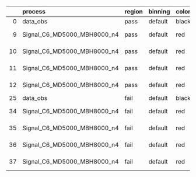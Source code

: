 |    | process                     | region   | binning   | color   | process_type   |   scale | variation   | source_filename                                                      | source_histname    | alias                       | title     |   combine_idx |     lnN |   shapes | syst_type   | direction   | variation_alias   |
|---:|:----------------------------|:---------|:----------|:--------|:---------------|--------:|:------------|:---------------------------------------------------------------------|:-------------------|:----------------------------|:----------|--------------:|--------:|---------:|:------------|:------------|:------------------|
|  0 | data_obs                    | pass     | default   | black   | DATA           |       1 | nominal     | ./histograms_for_2DAlphabet_v18//BH_Data.root                        | hpass              | Data                        | Data      |           nan | nan     |      nan | nan         | nan         | nan               |
|  9 | Signal_C6_MD5000_MBH8000_n4 | pass     | default   | red     | SIGNAL         |       1 | lumi        | ./histograms_for_2DAlphabet_v18//BH_Signal_C6_MD5000_MBH8000_n4.root | hpass              | Signal_C6_MD5000_MBH8000_n4 | BH signal |           nan |   1.016 |      nan | lnN         | nan         | nan               |
| 10 | Signal_C6_MD5000_MBH8000_n4 | pass     | default   | red     | SIGNAL         |       1 | SVM         | ./histograms_for_2DAlphabet_v18//BH_Signal_C6_MD5000_MBH8000_n4.root | hpass_SVMsyst_up   | Signal_C6_MD5000_MBH8000_n4 | BH signal |           nan | nan     |        1 | shapes      | Up          | SVMsyst           |
| 11 | Signal_C6_MD5000_MBH8000_n4 | pass     | default   | red     | SIGNAL         |       1 | SVM         | ./histograms_for_2DAlphabet_v18//BH_Signal_C6_MD5000_MBH8000_n4.root | hpass_SVMsyst_down | Signal_C6_MD5000_MBH8000_n4 | BH signal |           nan | nan     |        1 | shapes      | Down        | SVMsyst           |
| 12 | Signal_C6_MD5000_MBH8000_n4 | pass     | default   | red     | SIGNAL         |       1 | nominal     | ./histograms_for_2DAlphabet_v18//BH_Signal_C6_MD5000_MBH8000_n4.root | hpass              | Signal_C6_MD5000_MBH8000_n4 | BH signal |           nan | nan     |      nan | nan         | nan         | nan               |
| 25 | data_obs                    | fail     | default   | black   | DATA           |       1 | nominal     | ./histograms_for_2DAlphabet_v18//BH_Data.root                        | hfail              | Data                        | Data      |           nan | nan     |      nan | nan         | nan         | nan               |
| 34 | Signal_C6_MD5000_MBH8000_n4 | fail     | default   | red     | SIGNAL         |       1 | lumi        | ./histograms_for_2DAlphabet_v18//BH_Signal_C6_MD5000_MBH8000_n4.root | hfail              | Signal_C6_MD5000_MBH8000_n4 | BH signal |           nan |   1.016 |      nan | lnN         | nan         | nan               |
| 35 | Signal_C6_MD5000_MBH8000_n4 | fail     | default   | red     | SIGNAL         |       1 | SVM         | ./histograms_for_2DAlphabet_v18//BH_Signal_C6_MD5000_MBH8000_n4.root | hfail_SVMsyst_up   | Signal_C6_MD5000_MBH8000_n4 | BH signal |           nan | nan     |        1 | shapes      | Up          | SVMsyst           |
| 36 | Signal_C6_MD5000_MBH8000_n4 | fail     | default   | red     | SIGNAL         |       1 | SVM         | ./histograms_for_2DAlphabet_v18//BH_Signal_C6_MD5000_MBH8000_n4.root | hfail_SVMsyst_down | Signal_C6_MD5000_MBH8000_n4 | BH signal |           nan | nan     |        1 | shapes      | Down        | SVMsyst           |
| 37 | Signal_C6_MD5000_MBH8000_n4 | fail     | default   | red     | SIGNAL         |       1 | nominal     | ./histograms_for_2DAlphabet_v18//BH_Signal_C6_MD5000_MBH8000_n4.root | hfail              | Signal_C6_MD5000_MBH8000_n4 | BH signal |           nan | nan     |      nan | nan         | nan         | nan               |